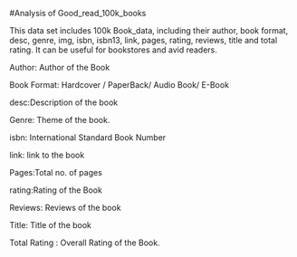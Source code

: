 #Analysis of Good_read_100k_books

This data set includes 100k Book_data, including their author, book format, desc, genre, img, isbn, isbn13, link, pages, rating, reviews, title and total rating. It can be useful for bookstores and avid readers.


Author: Author of the Book

Book Format: Hardcover / PaperBack/ Audio Book/ E-Book

desc:Description of the book

Genre: Theme of the book.

isbn: International Standard Book Number

link: link to the book

Pages:Total no. of pages

rating:Rating of the Book

Reviews: Reviews of the book

Title: Title of the book

Total Rating : Overall Rating of the Book.
